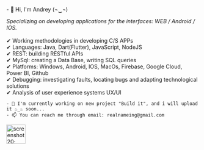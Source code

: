 <div dir="ltr">
    <p>- 👋 Hi, I'm Andrey (¬‿¬)<p>
        <i>Specializing on developing applications for the interfaces: WEB / Android / IOS.</i>
        <br><br>
        ✔ Working methodologies in developing C/S APPs <br>
        ✔ Languages: Java, Dart(Flutter), JavaScript, NodeJS<br>
        ✔ REST: building RESTful APIs<br>
        ✔ MySql: creating a Data Base, writing SQL queries<br>
        ✔ Platforms: Windows, Android, IOS, MacOs, Firebase, Google Cloud, Power BI, Github <br>
        ✔ Debugging: investigating faults, locating bugs and adapting technological solutions <br>
        ✔ Analysis of user experience systems UX/UI <br>
    </p>

    - 🌱 I'm currently working on new project "Build it", and i will upload it ♨_♨ soon...
    - 📫 You can reach me through email: realnameing@gmail.com
</div>

<img  height="50;" title="screenshot 20;" src="https://user-images.githubusercontent.com/16803977/201678092-2c872aeb-4f3b-4d9d-a936-e08fe0a0cd08.png">
